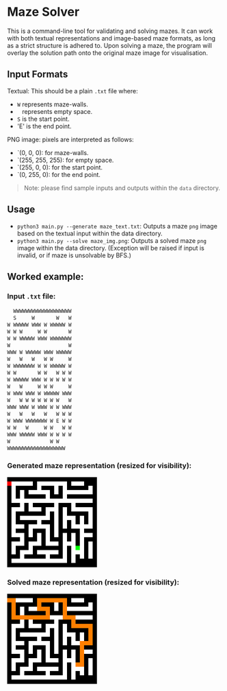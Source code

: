 # Maze Solver
This is a command-line tool for validating and solving mazes. It can work with both textual representations and image-based maze formats, as long as a strict structure is adhered to. Upon solving a maze, the program will overlay the solution path onto the original maze image for visualisation.

## Input Formats

Textual: This should be a plain `.txt` file where:
- `W` represents maze-walls.
- ` ` represents empty space.
- `S` is the start point.
- 'E' is the end point.

PNG image: pixels are interpreted as follows:
- `(0, 0, 0): for maze-walls.
- `(255, 255, 255): for empty space.
- `(255, 0, 0): for the start point.
- `(0, 255, 0): for the end point.

> Note: please find sample inputs and outputs within the `data` directory.

## Usage

- `python3 main.py --generate maze_text.txt`: Outputs a maze `png` image based on the textual input within the data directory.
- `python3 main.py --solve maze_img.png`: Outputs a solved maze `png` image within the data directory. (Exception will be raised if input is invalid, or if maze is unsolvable by BFS.)

## Worked example:

### Input `.txt` file:
```
  WWWWWWWWWWWWWWWWWWW
  S     W       W   W
W WWWWW WWW W WWWWW W
W W W     W W       W
W W WWWWW WWW WWWWWWW
W                   W
WWW W WWWWW WWW WWWWW
W   W   W   W W     W
W WWWWWWW W W WWWWW W
W W       W W   W W W
W WWWWW WWW W W W W W
W   W     W W W     W
W WWW WWW W WWWWW WWW
W   W W W W W W W   W
WWW WWW W WWW W W WWW
W   W   W   W   W W W
W WWW WWWWWWW W E W W
W W   W     W W   W W
WWW WWWWW WWW W W W W
W             W W   
WWWWWWWWWWWWWWWWWWW 
```

### Generated maze representation (resized for visibility):
<img src="data/docs/maze.png"/>


### Solved maze representation (resized for visibility):
<img src="data/docs/solved_maze.png"/>
